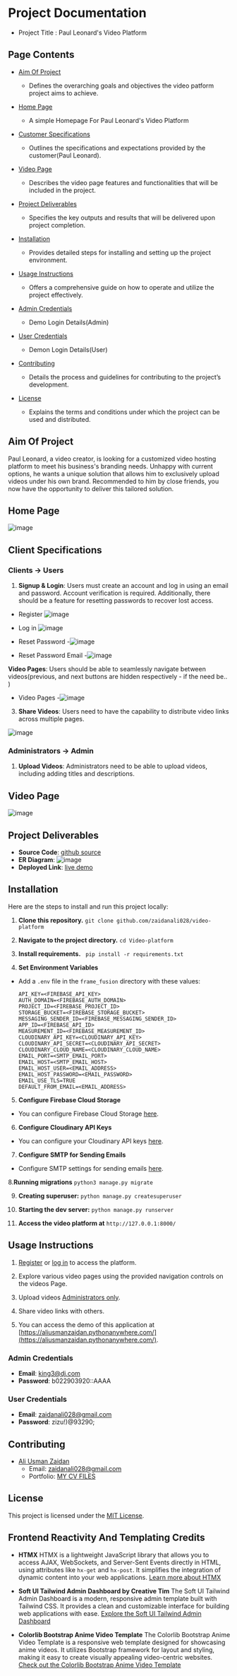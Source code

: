 
# Project Documentation
- Project Title : Paul Leonard's Video Platform

## Page Contents
- [Aim Of Project](#aim-of-project)
    - Defines the overarching goals and objectives the video patform project aims to achieve.

- [Home Page](#home-page)
    - A simple Homepage For Paul Leonard's Video Platform

- [Customer Specifications](#client-specifications)
    - Outlines the specifications and expectations provided by the customer(Paul Leonard).


- [Video Page](#video-page)
    - Describes the video page features and functionalities that will be included in the project.

- [Project Deliverables](#project-deliverables)
    - Specifies the key outputs and results that will be delivered upon project completion.
- [Installation](#installation)
    - Provides detailed steps for installing and setting up the project environment.
- [Usage Instructions](#usage-instructions)
    - Offers a comprehensive guide on how to operate and utilize the project effectively.
      
- [Admin Credentials](#admin-credentials)
    - Demo Login Details(Admin)
- [User Credentials](#user-credentials)
    - Demon Login Details(User)

- [Contributing](#contributing)
    - Details the process and guidelines for contributing to the project’s development.
- [License](#license)
    - Explains the terms and conditions under which the project can be used and distributed.

## Aim Of Project
Paul Leonard, a video creator, is looking for a customized video hosting platform to meet his business's branding needs. Unhappy with current options, he wants a unique solution that allows him to exclusively upload videos under his own brand. Recommended to him by close friends, you now have the opportunity to deliver this tailored solution.

## Home Page

![image](/screens/home_page.png)

## Client Specifications

### Clients -> Users

1. **Signup & Login**: Users must create an account and log in using an email and password. Account verification is required. Additionally, there should be a feature for resetting passwords to recover lost access.



- Register
![image](/screens/registration.png)

- Log in
![image](/screens/login.png)

-  Reset Password
-![image](/screens/reset.png)

-  Reset Password Email
-![image](/screens/reset_email.png)


 **Video Pages**: Users should be able to seamlessly navigate between videos(previous, and next buttons are hidden respectively - if the need be.. )
-  Video Pages
-![image](/screens/video_page.png)


3. **Share Videos**: Users need to have the capability to distribute video links across multiple pages.

![image](/screens/sharing.png)



### Administrators -> Admin
1. **Upload Videos**: Administrators need to be able to upload videos, including adding titles and descriptions.

## Video Page

![image](/screens/admin_video_page.png)


## Project Deliverables
- **Source Code**: [github source](https://github.com/zaidanali028/Video-platform)
- **ER Diagram**: ![image](/screens/ERD.png)
- **Deployed Link**: [live demo](hhttps://aliusmanzaidan.pythonanywhere.com//)

## Installation
Here are the steps to install and run this project locally:

1. **Clone this repository.**
``git clone github.com/zaidanali028/video-platform``

2. **Navigate to the project directory.**
``cd Video-platform``

3. **Install requirements.**
`` pip install -r requirements.txt``

4. **Set Environment Variables**
- Add a `.env` file in the `frame_fusion` directory with these values:
  ```
  API_KEY=<FIREBASE_API_KEY>
  AUTH_DOMAIN=<FIREBASE_AUTH_DOMAIN>
  PROJECT_ID=<FIREBASE_PROJECT_ID>
  STORAGE_BUCKET=<FIREBASE_STORAGE_BUCKET>
  MESSAGING_SENDER_ID=<FIREBASE_MESSAGING_SENDER_ID>
  APP_ID=<FIREBASE_API_ID>
  MEASUREMENT_ID=<FIREBASE_MEASUREMENT_ID>
  CLOUDINARY_API_KEY=<CLOUDINARY_API_KEY>
  CLOUDINARY_API_SECRET=<CLOUDINARY_API_SECRET>
  CLOUDINARY_CLOUD_NAME=<CLOUDINARY_CLOUD_NAME>
  EMAIL_PORT=<SMTP_EMAIL_PORT>
  EMAIL_HOST=<SMTP_EMAIL_HOST>
  EMAIL_HOST_USER=<EMAIL_ADDRESS>
  EMAIL_HOST_PASSWORD=<EMAIL_PASSWORD>
  EMAIL_USE_TLS=TRUE
  DEFAULT_FROM_EMAIL=<EMAIL_ADDRESS>
  ```

5. **Configure Firebase Cloud Storage**
- You can configure Firebase Cloud Storage [here](https://firebase.google.com/docs/storage/web/start).

6. **Configure Cloudinary API Keys**
- You can configure your Cloudinary API keys [here](https://cloudinary.com/documentation/how_to_integrate_cloudinary).

7. **Configure SMTP for Sending Emails**
- Configure SMTP settings for sending emails [here](https://docs.djangoproject.com/en/5.0/topics/email/).

8.**Running migrations**
``python3 manage.py migrate``

9. **Creating superuser:** ``python manage.py createsuperuser``

10. **Starting the dev server:** ``python manage.py runserver``

11. **Access the video platform at** ``http://127.0.0.1:8000/``

## Usage Instructions
1. [Register](https://aliusmanzaidan.pythonanywhere.com/auth/register/) or [log in](https://aliusmanzaidan.pythonanywhere.com/auth/login/) to access the platform.

2. Explore various video pages using the provided navigation controls on the videos Page.

3. Upload videos [Administrators only](https://aliusmanzaidan.pythonanywhere.com/admin-app/videos/).

4. Share video links with others.

5. You can access the demo of this application at [https://aliusmanzaidan.pythonanywhere.com/](https://aliusmanzaidan.pythonanywhere.com/).

### Admin Credentials
- **Email**: king3@dj.com
- **Password**: b022903920::AAAA

### User Credentials
- **Email**: zaidanali028@gmail.com
- **Password**: zizu!)@93290;

## Contributing
- [Ali Usman Zaidan](zaidanali028@gmail.com)
  - Email: zaidanali028@gmail.com
  - Portfolio: [MY CV FILES](https://drive.google.com/drive/folders/1Ud9eYWR10HjFUyK4WM5m0rLnQWQrbVcZ?usp=sharing)

## License
This project is licensed under the [MIT License](LICENSE).

## Frontend Reactivity And Templating Credits

- **HTMX**
  HTMX is a lightweight JavaScript library that allows you to access AJAX, WebSockets, and Server-Sent Events directly in HTML, using attributes like `hx-get` and `hx-post`. It simplifies the integration of dynamic content into your web applications.
  [Learn more about HTMX](https://htmx.org/)

- **Soft UI Tailwind Admin Dashboard by Creative Tim**
  The Soft UI Tailwind Admin Dashboard is a modern, responsive admin template built with Tailwind CSS. It provides a clean and customizable interface for building web applications with ease.
  [Explore the Soft UI Tailwind Admin Dashboard](https://www.creative-tim.com/product/soft-ui-dashboard)

- **Colorlib Bootstrap Anime Video Template**
  The Colorlib Bootstrap Anime Video Template is a responsive web template designed for showcasing anime videos. It utilizes Bootstrap framework for layout and styling, making it easy to create visually appealing video-centric websites.
  [Check out the Colorlib Bootstrap Anime Video Template](https://colorlib.com/)
